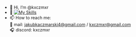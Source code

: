 - 👋 Hi, I’m @kxczmxr
- 🌱 [![My Skills](https://skillicons.dev/icons?i=js,html,css,react,nodejs,tailwind,phpstorm,vscode,github&theme=dark)](https://skillicons.dev)
- 📫 How to reach me: <br>
             📧 mail: jakubkaczmarski4@gmail.com / kxczmxr@gmail.com<br>
             🎧 discord: kxczmxr

<!---
kxczmxr/kxczmxr is a ✨ special ✨ repository because its `README.md` (this file) appears on your GitHub profile.
You can click the Preview link to take a look at your changes.
--->
